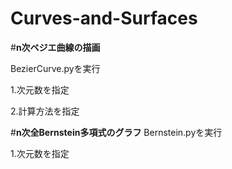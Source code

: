 # Curves-and-Surfaces
#**n次ベジエ曲線の描画**

BezierCurve.pyを実行

1.次元数を指定

2.計算方法を指定


#**n次全Bernstein多項式のグラフ**
Bernstein.pyを実行

1.次元数を指定
